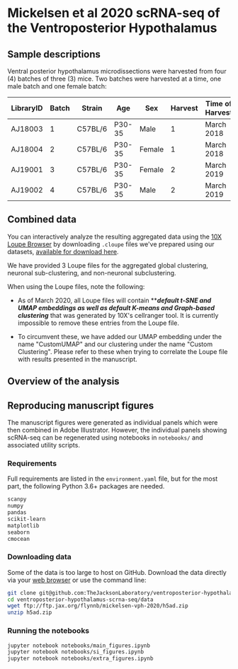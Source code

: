 # Mickelsen et al 2020 scRNA-seq of the Ventroposterior Hypothalamus

## Sample descriptions

Ventral posterior hypothalamus microdissections were harvested from four (4)
batches of three (3) mice.  Two batches were harvested at a time, one male
batch and one female batch:

| LibraryID | Batch | Strain | Age | Sex | Harvest | Time of Harvest | Chemistry Version |
|---|---|---|---|---|---|---|---|
| AJ18003 | 1 | C57BL/6 | P30-35 | Male | 1 | March 2018 | v2 |
| AJ18004 | 2 | C57BL/6 | P30-35 | Female | 1 | March 2018 | v2 |
| AJ19001 | 3 | C57BL/6 | P30-35 | Female | 2 | March 2019 | v3 |
| AJ19002 | 4 | C57BL/6 | P30-35 | Male | 2 | March 2019 | v3 |

## Combined data

You can interactively analyze the resulting aggregated data using the [10X
Loupe Browser][loupe-link] by downloading `.cloupe` files we've prepared using
our datasets, [available for download here][ftp-loupe-link].

We have provided 3 Loupe files for the aggregated global clustering, neuronal
sub-clustering, and non-neuronal subclustering.

When using the Loupe files, note the following:
-   As of March 2020, all Loupe files will contain *****default t-SNE and UMAP
    embeddings as well as default K-means and Graph-based clustering*** that was
    generated by 10X's cellranger tool.  It is currently impossible to remove
    these entries from the Loupe file.  

-   To circumvent these, we have added our UMAP embedding under the name
    "CustomUMAP" and our clustering under the name "Custom Clustering".  Please
    refer to these when trying to correlate the Loupe file with results
    presented in the manuscript.


## Overview of the analysis

## Reproducing manuscript figures

The manuscript figures were generated as individual panels which were then
combined in Adobe Illustrator.  However, the individual panels showing scRNA-seq
can be regenerated using notebooks in `notebooks/` and associated utility
scripts.

### Requirements

Full requirements are listed in the `environment.yaml` file, but for the most
part, the following Python 3.6+ packages are needed.

```bash
scanpy
numpy
pandas
scikit-learn
matplotlib
seaborn
cmocean
```

### Downloading data

Some of the data is too large to host on GitHub.  Download the data directly
via your [web browser][ftp-link] or use the command line:

```bash
git clone git@github.com:TheJacksonLaboratory/ventroposterior-hypothalamus-scrna-seq.git
cd ventroposterior-hypothalamus-scrna-seq/data
wget ftp://ftp.jax.org/flynnb/mickelsen-vph-2020/h5ad.zip
unzip h5ad.zip
```

### Running the notebooks

```bash
jupyter notebook notebooks/main_figures.ipynb
jupyter notebook notebooks/si_figures.ipynb
jupyter notebook notebooks/extra_figures.ipynb
```


[loupe-link]: https://support.10xgenomics.com/spatial-gene-expression/software/downloads/latest
[ftp-link]: ftp://ftp.jax.org/flynnb/mickelsen-vph-2020/
[ftp-loupe-link]: ftp://ftp.jax.org/flynnb/mickelsen-vph-2020/loupe.zip
